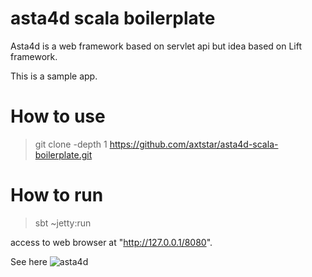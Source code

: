 # asta4d scala boilerplate

Asta4d is a web framework based on servlet api but idea based on Lift framework.

This is a sample app.

# How to use

> git clone -depth 1 https://github.com/axtstar/asta4d-scala-boilerplate.git <your-project-name>

# How to run

> sbt ~jetty:run

access to web browser at "http://127.0.0.1/8080".



See here ![asta4d](https://github.com/astamuse/asta4d)

